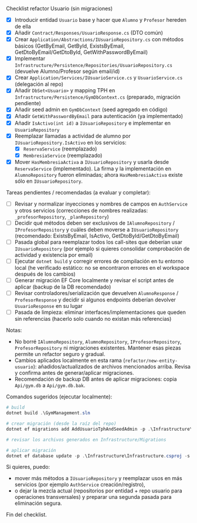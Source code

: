 Checklist refactor Usuario (sin migraciones)

- [x] Introducir entidad `Usuario` base y hacer que `Alumno` y `Profesor` hereden de ella
- [x] Añadir `Contract/Responses/UsuarioResponse.cs` (DTO común)
- [x] Crear `Application/Abstractions/IUsuarioRepository.cs` con métodos básicos (GetByEmail, GetById, ExistsByEmail, GetDtoByEmail/GetDtoById, GetWithPasswordByEmail)
- [x] Implementar `Infrastructure/Persistence/Repositories/UsuarioRepository.cs` (devuelve Alumno/Profesor según email/id)
- [x] Crear `Application/Services/IUsuarioService.cs` y `UsuarioService.cs` (delegación al repo)
- [x] Añadir `DbSet<Usuario>` y mapping TPH en `Infrastructure/Persistence/GymDbContext.cs` (preparado, migración pendiente)
- [x] Añadir seed admin en `GymDbContext` (seed agregado en código)
- [x] Añadir `GetWithPasswordByEmail` para autenticación (ya implementado)
- [x] Añadir `IsActivo(int id)` a `IUsuarioRepository` e implementar en `UsuarioRepository`
- [x] Reemplazar llamadas a actividad de alumno por `IUsuarioRepository.IsActivo` en los servicios:
  - [x] `ReservaService` (reemplazado)
  - [x] `MembresiaService` (reemplazado)
 - [x] Mover `HasMembresiaActiva` a `IUsuarioRepository` y usarla desde `ReservaService` (implementado). La firma y la implementación en `AlumnoRepository` fueron eliminadas; ahora `HasMembresiaActiva` existe sólo en `IUsuarioRepository`.

Tareas pendientes / recomendadas (a evaluar y completar):

- [ ] Revisar y normalizar inyecciones y nombres de campos en `AuthService` y otros servicios (correcciones de nombres realizadas: `_profesorRepository`, `_planRepository`)
- [ ] Decidir qué métodos deben ser exclusivos de `IAlumnoRepository` / `IProfesorRepository` y cuáles deben moverse a `IUsuarioRepository` (recomendado: ExistsByEmail, IsActivo, GetDtoById/GetDtoByEmail)
- [ ] Pasada global para reemplazar todos los call-sites que deberían usar `IUsuarioRepository` (por ejemplo si quieres consolidar comprobación de actividad y existencia por email)
- [ ] Ejecutar `dotnet build` y corregir errores de compilación en tu entorno local (he verificado estático: no se encontraron errores en el workspace después de los cambios)
- [ ] Generar migración EF Core localmente y revisar el script antes de aplicar (backup de la DB recomendado)
- [ ] Revisar controladores/serialización que devuelven `AlumnoResponse` / `ProfesorResponse` y decidir si algunos endpoints deberían devolver `UsuarioResponse` en su lugar
- [ ] Pasada de limpieza: eliminar interfaces/implementaciones que queden sin referencias (hacerlo solo cuando no existan más referencias)

Notas:
- No borré `IAlumnoRepository`, `AlumnoRepository`, `IProfesorRepository`, `ProfesorRepository` ni migraciones existentes. Mantener esas piezas permite un refactor seguro y gradual.
- Cambios aplicados localmente en esta rama (`refactor/new-entity-usuario`): añadidos/actualizados de archivos mencionados arriba. Revisa y confirma antes de generar/aplicar migraciones.
- Recomendación de backup DB antes de aplicar migraciones: copia `Api/gym.db` a `Api/gym.db.bak`.

Comandos sugeridos (ejecutar localmente):

```powershell
# build
dotnet build .\GymManagement.sln

# crear migración (desde la raíz del repo)
dotnet ef migrations add AddUsuarioTphAndSeedAdmin -p .\Infrastructure\Infrastructure.csproj -s .\Api\Presentation.csproj --context GymDbContext

# revisar los archivos generados en Infrastructure/Migrations

# aplicar migración
dotnet ef database update -p .\Infrastructure\Infrastructure.csproj -s .\Api\Presentation.csproj --context GymDbContext
```

Si quieres, puedo:
- mover más métodos a `IUsuarioRepository` y reemplazar usos en más servicios (por ejemplo `AuthService` creación/registro),
- o dejar la mezcla actual (repositorios por entidad + repo usuario para operaciones transversales) y preparar una segunda pasada para eliminación segura.

Fin del checklist.
